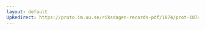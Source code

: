 ```yaml
---
layout: default
UpRedirect: https://pruto.im.uu.se/riksdagen-records-pdf/1874/prot-1874--ak--522/prot-1874--ak--522_001.pdf
---
```

